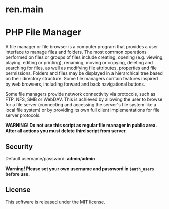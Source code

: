 # ren.main
# PHP File Manager

A file manager or file browser is a computer program that provides a user interface to manage files and folders. The most common operations performed on files or groups of files include creating, opening (e.g. viewing, playing, editing or printing), renaming, moving or copying, deleting and searching for files, as well as modifying file attributes, properties and file permissions. Folders and files may be displayed in a hierarchical tree based on their directory structure. Some file managers contain features inspired by web browsers, including forward and back navigational buttons.

Some file managers provide network connectivity via protocols, such as FTP, NFS, SMB or WebDAV. This is achieved by allowing the user to browse for a file server (connecting and accessing the server's file system like a local file system) or by providing its own full client implementations for file server protocols.

**WARNING! Do not use this script as regular file manager in public area.
After all actions you must delete third script from server.**

## Security

Default username/password: **admin**/**admin**

**Warning! Please set your own username and password in `$auth_users` before use.**

## License

This software is released under the MIT license.
